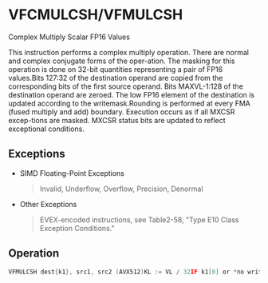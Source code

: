 # VFCMULCSH/VFMULCSH

Complex Multiply Scalar FP16 Values

This instruction performs a complex multiply operation.
There are normal and complex conjugate forms of the oper-ation.
The masking for this operation is done on 32-bit quantities representing a pair of FP16 values.Bits 127:32 of the destination operand are copied from the corresponding bits of the first source operand.
Bits MAXVL-1:128 of the destination operand are zeroed.
The low FP16 element of the destination is updated according to the writemask.Rounding is performed at every FMA (fused multiply and add) boundary.
Execution occurs as if all MXCSR excep-tions are masked.
MXCSR status bits are updated to reflect exceptional conditions.

## Exceptions

- SIMD Floating-Point Exceptions
  > Invalid, Underflow, Overflow, Precision, Denormal
- Other Exceptions
  > EVEX-encoded instructions, see Table2-58, "Type E10 Class Exception Conditions."

## Operation

```C
VFMULCSH dest{k1}, src1, src2 (AVX512)KL := VL / 32IF k1[0] or *no writemask*:// non-conjugate version subtracts last even termtmp.fp16[0] := src1.fp16[0] * src2.fp16[0]tmp.fp16[1] := src1.fp16[1] * src2.fp16[0]dest.fp16[0] := tmp.fp16[0] - src1.fp16[1] * src2.fp16[1]dest.fp16[1] := tmp.fp16[1] + src1.fp16[0] * src2.fp16[1]ELSE IF *zeroing*:dest.fp16[0] := 0dest.fp16[1] := 0VFCMULCSH dest{k1}, src1, src2 (AVX512)KL := VL / 32IF k1[0] or *no writemask*:tmp.fp16[0] := src1.fp16[0] * src2.fp16[0]tmp.fp16[1] := src1.fp16[1] * src2.fp16[0]// conjugate version subtracts odd final termdest.fp16[0] := tmp.fp16[0] + src1.fp16[1] * src2.fp16[1]dest.fp16[1] := tmp.fp16[1] - src1.fp16[0] * src2.fp16[1]ELSE IF *zeroing*:dest.fp16[0] := 0dest.fp16[1] := 0DEST[127:32] := src1[127:32] // copy upper part of src1DEST[MAXVL-1:128] := 0Intel C/C++ Compiler Intrinsic EquivalentVFCMULCSH __m128h _mm_cmul_round_sch (__m128h a, __m128h b, const int rounding);VFCMULCSH __m128h _mm_mask_cmul_round_sch (__m128h src, __mmask8 k, __m128h a, __m128h b, const int rounding);VFCMULCSH __m128h _mm_maskz_cmul_round_sch (__mmask8 k, __m128h a, __m128h b, const int rounding);VFCMULCSH __m128h _mm_cmul_sch (__m128h a, __m128h b);VFCMULCSH __m128h _mm_mask_cmul_sch (__m128h src, __mmask8 k, __m128h a, __m128h b);VFCMULCSH __m128h _mm_maskz_cmul_sch (__mmask8 k, __m128h a, __m128h b);VFCMULCSH __m128h _mm_fcmul_round_sch (__m128h a, __m128h b, const int rounding);VFCMULCSH __m128h _mm_mask_fcmul_round_sch (__m128h src, __mmask8 k, __m128h a, __m128h b, const int rounding);VFCMULCSH __m128h _mm_maskz_fcmul_round_sch (__mmask8 k, __m128h a, __m128h b, const int rounding);VFCMULCSH __m128h _mm_fcmul_sch (__m128h a, __m128h b);VFCMULCSH __m128h _mm_mask_fcmul_sch (__m128h src, __mmask8 k, __m128h a, __m128h b);VFCMULCSH __m128h _mm_maskz_fcmul_sch (__mmask8 k, __m128h a, __m128h b);VFMULCSH __m128h _mm_fmul_round_sch (__m128h a, __m128h b, const int rounding);VFMULCSH __m128h _mm_mask_fmul_round_sch (__m128h src, __mmask8 k, __m128h a, __m128h b, const int rounding);VFMULCSH __m128h _mm_maskz_fmul_round_sch (__mmask8 k, __m128h a, __m128h b, const int rounding);VFMULCSH __m128h _mm_fmul_sch (__m128h a, __m128h b);VFMULCSH __m128h _mm_mask_fmul_sch (__m128h src, __mmask8 k, __m128h a, __m128h b);VFMULCSH __m128h _mm_maskz_fmul_sch (__mmask8 k, __m128h a, __m128h b);VFMULCSH __m128h _mm_mask_mul_round_sch (__m128h src, __mmask8 k, __m128h a, __m128h b, const int rounding);VFMULCSH __m128h _mm_maskz_mul_round_sch (__mmask8 k, __m128h a, __m128h b, const int rounding);VFMULCSH __m128h _mm_mul_round_sch (__m128h a, __m128h b, const int rounding);VFMULCSH __m128h _mm_mask_mul_sch (__m128h src, __mmask8 k, __m128h a, __m128h b);VFMULCSH __m128h _mm_maskz_mul_sch (__mmask8 k, __m128h a, __m128h b);VFMULCSH __m128h _mm_mul_sch (__m128h a, __m128h b);
```

